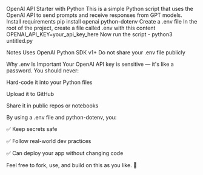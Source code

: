 OpenAI API Starter with Python
This is a simple Python script that uses the OpenAI API to send prompts and receive responses from GPT models.
Install requirements
pip install openai python-dotenv
Create a .env file
In the root of the project, create a file called .env with this content
OPENAI_API_KEY=your_api_key_here
Now run the script - python3 untitled.py


Notes
Uses OpenAI Python SDK v1+
Do not share your .env file publicly

Why .env Is Important
Your OpenAI API key is sensitive — it's like a password. You should never:

Hard-code it into your Python files

Upload it to GitHub

Share it in public repos or notebooks

By using a .env file and python-dotenv, you:

✅ Keep secrets safe

✅ Follow real-world dev practices

✅ Can deploy your app without changing code

Feel free to fork, use, and build on this as you like. 🚀
